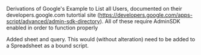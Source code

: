 Derivations of Google's Example to List all Users, documented on their developers.google.com tutortial site (https://developers.google.com/apps-script/advanced/admin-sdk-directory).  All of these require AdminSDK enabled in order to function properly

Added sheet and query.  This would (without alteration) need to be added to a Spreadsheet as a bound script.
